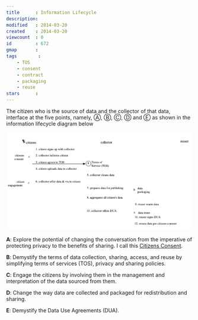 ```yaml
---
title      : Information Lifecycle
description: 
modified   : 2014-03-20
created    : 2014-03-20
viewcount  : 0
id         : 672
gmap       : 
tags        :
    - TOS
    - consent
    - contract
    - packaging
    - reuse
stars      : 
---
```


The citizen who is the source of data and the collector of that data, interface at the five points, namely, Ⓐ, Ⓑ, Ⓒ, Ⓓ and Ⓔ as shown in the information lifecycle diagram below 

![info lifecycle](img/info-lifecycle.png)

**A**: Explore the potential of changing the conversation from the imperative of protecting privacy to the benefits of sharing. I call this [Citizens Consent](Citizens-Consent).

**B**: Demystify the terms of data collection, sharing, access, and reuse by simplifying terms of services (TOS), privacy and sharing policies.

**C**: Engage the citizens by involving them in the management and interpretation of the data sourced from them.

**D**: Change the way data are collected and packaged for redistribution and sharing.

**E**: Demystify the Data Use Agreements (DUA).
